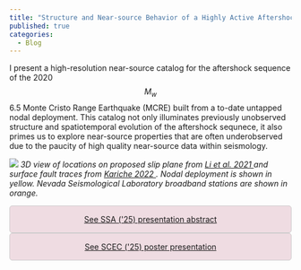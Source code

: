 ```yaml
---
title: "Structure and Near-source Behavior of a Highly Active Aftershock Sequence"
published: true
categories:
  - Blog
---
```


I present a high-resolution near-source catalog for the aftershock sequence of the 2020 $$M_w$$ 6.5 Monte Cristo Range Earthquake (MCRE) built from a to-date untapped nodal deployment. This catalog not only illuminates previously unobserved structure and spatiotemporal evolution of the aftershock sequnece, it also primes us to explore near-source properties that are often underobserved due to the paucity of high quality near-source data within seismology. 

![](assets/images/mcre.gif)
*3D view of locations on proposed slip plane from <a href="https://agupubs.onlinelibrary.wiley.com/doi/10.1029/2021EA001696"> Li et al. 2021 </a> and surface fault traces from <a href="https://agupubs.onlinelibrary.wiley.com/doi/full/10.1029/2020TC006506"> Kariche 2022 </a>. Nodal deployment is shown in yellow. Nevada Seismological Laboratory broadband stations are shown in orange.*

<div style="border: 1px solid #ccc; padding: 15px; background-color: #efdce2ff; border-radius: 5px; text-align: center;">
    <!-- Content and hyperlink will go here -->
  <a href="https://seismosoc.secure-platform.com/a/gallery/rounds/43/details/13089"> See SSA ('25) presentation abstract </a>
</div>

<div style="border: 1px solid #ccc; padding: 15px; background-color: #efdce2ff; border-radius: 5px; text-align: center;">
    <!-- Content and hyperlink will go here -->
  <a href="{{ '/scec25/' | relative_url }}">See SCEC ('25) poster presentation</a>
</div>

